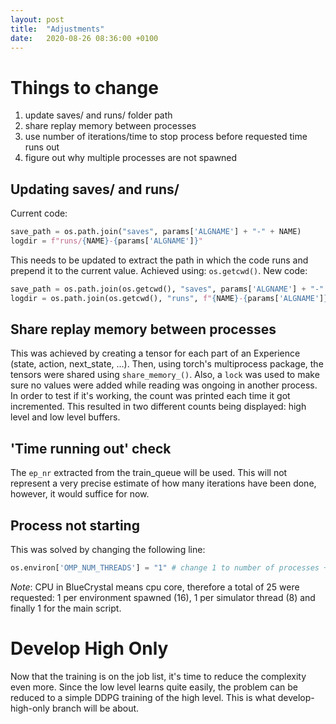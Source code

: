 ```yaml
---
layout: post
title:  "Adjustments"
date:   2020-08-26 08:36:00 +0100
---
```

<!-- ![Bug found](/assets/Common/bug-stop.png){: .center-image} -->
# Things to change
1. update saves/ and runs/ folder path
2. share replay memory between processes
3. use number of iterations/time to stop process before requested time runs out
4. figure out why multiple processes are not spawned

## Updating saves/ and runs/
Current code:
~~~ python
save_path = os.path.join("saves", params['ALGNAME'] + "-" + NAME)
logdir = f"runs/{NAME}-{params['ALGNAME']}"
~~~

This needs to be updated to extract the path in which the code runs and prepend it to the current value. Achieved using: `os.getcwd()`. New code:
~~~ python
save_path = os.path.join(os.getcwd(), "saves", params['ALGNAME'] + "-" + NAME)
logdir = os.path.join(os.getcwd(), "runs", f"{NAME}-{params['ALGNAME']}")
~~~

## Share replay memory between processes
This was achieved by creating a tensor for each part of an Experience (state, action, next_state, ...). Then, using torch's multiprocess package, the tensors were shared using `share_memory_()`. Also, a `lock` was used to make sure no values were added while reading was ongoing in another process. In order to test if it's working, the count was printed each time it got incremented. This resulted in two different counts being displayed: high level and low level buffers.

## 'Time running out' check
The `ep_nr` extracted from the train_queue will be used. This will not represent a very precise estimate of how many iterations have been done, however, it would suffice for now.

## Process not starting
This was solved by changing the following line:
~~~ python
os.environ['OMP_NUM_THREADS'] = "1" # change 1 to number of processes + 1 (number of HAC agent + 1 thread for the test environment)
~~~

*Note*: CPU in BlueCrystal means cpu core, therefore a total of 25 were requested: 1 per environment spawned (16), 1 per simulator thread (8) and finally 1 for the main script.

# Develop High Only
Now that the training is on the job list, it's time to reduce the complexity even more. Since the low level learns quite easily, the problem can be reduced to a simple DDPG training of the high level. This is what develop-high-only branch will be about.



<!-- ![Low level accuracy](/assets/Benefits-of-Normalization/0_accurac.png)
![Low level actor loss](/assets/Benefits-of-Normalization/0_loss_actor.png)
![Low level critic loss](/assets/Benefits-of-Normalization/0_loss_critic.png)
![Low level reward](/assets/Normalization-3/0_reward.png)
![High level accuracy](/assets/Benefits-of-Normalization/1_accuracy.png)
![High level actor loss](/assets/Benefits-of-Normalization/1_loss_actor.png)
![High level critic loss](/assets/Benefits-of-Normalization/1_loss_critic.png)
![High level accuracy](/assets/Normalization-3/1_reward.png) -->